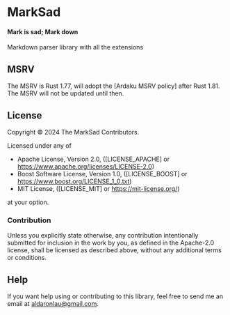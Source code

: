 # MarkSad

#### Mark is sad; Mark down

Markdown parser library with all the extensions

## MSRV

The MSRV is Rust 1.77, will adopt the [Ardaku MSRV policy] after Rust 1.81.
The MSRV will not be updated until then.

## License
Copyright © 2024 The MarkSad Contributors.

Licensed under any of
 - Apache License, Version 2.0, ([LICENSE\_APACHE] or
   <https://www.apache.org/licenses/LICENSE-2.0>)
 - Boost Software License, Version 1.0, ([LICENSE\_BOOST] or
   <https://www.boost.org/LICENSE_1_0.txt>)
 - MIT License, ([LICENSE\_MIT] or <https://mit-license.org/>)

at your option.

### Contribution
Unless you explicitly state otherwise, any contribution intentionally submitted
for inclusion in the work by you, as defined in the Apache-2.0 license, shall be
licensed as described above, without any additional terms or conditions.

## Help
If you want help using or contributing to this library, feel free to send me an
email at <aldaronlau@gmail.com>.

